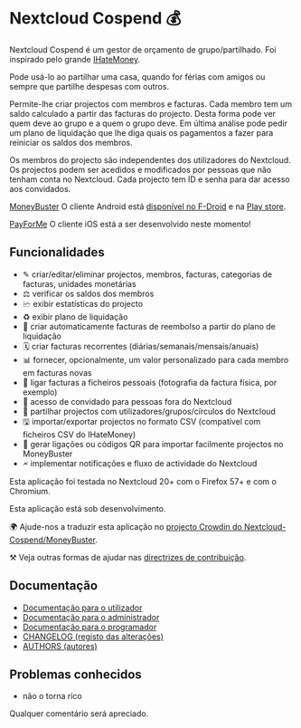 # Nextcloud Cospend 💰

Nextcloud Cospend é um gestor de orçamento de grupo/partilhado. Foi inspirado pelo grande [IHateMoney](https://github.com/spiral-project/ihatemoney/).

Pode usá-lo ao partilhar uma casa, quando for férias com amigos ou sempre que partilhe despesas com outros.

Permite-lhe criar projectos com membros e facturas. Cada membro tem um saldo calculado a partir das facturas do projecto. Desta forma pode ver quem deve ao grupo e a quem o grupo deve. Em última análise pode pedir um plano de liquidação que lhe diga quais os pagamentos a fazer para reiniciar os saldos dos membros.

Os membros do projecto são independentes dos utilizadores do Nextcloud. Os projectos podem ser acedidos e modificados por pessoas que não tenham conta no Nextcloud. Cada projecto tem ID e senha para dar acesso aos convidados.

[MoneyBuster](https://gitlab.com/eneiluj/moneybuster) O cliente Android está [disponível no F-Droid](https://f-droid.org/packages/net.eneiluj.moneybuster/) e na [Play store](https://play.google.com/store/apps/details?id=net.eneiluj.moneybuster).

[PayForMe](https://github.com/mayflower/PayForMe) O cliente iOS está a ser desenvolvido neste momento!

## Funcionalidades

* ✎ criar/editar/eliminar projectos, membros, facturas, categorias de facturas, unidades monetárias
* ⚖ verificar os saldos dos membros
* 🗠 exibir estatísticas do projecto
* ♻ exibir plano de liquidação
* 🎇 criar automaticamente facturas de reembolso a partir do plano de liquidação
* 🗓 criar facturas recorrentes (diárias/semanais/mensais/anuais)
* 📊 fornecer, opcionalmente, um valor personalizado para cada membro em facturas novas
* 🔗 ligar facturas a ficheiros pessoais (fotografia da factura física, por exemplo)
* 👩 acesso de convidado para pessoas fora do Nextcloud
* 👫 partilhar projectos com utilizadores/grupos/círculos do Nextcloud
* 🖫 importar/exportar projectos no formato CSV (compatível com ficheiros CSV do IHateMoney)
* 🔗 gerar ligações ou códigos QR para importar facilmente projectos no MoneyBuster
* 🗲 implementar notificações e fluxo de actividade do Nextcloud

Esta aplicação foi testada no Nextcloud 20+ com o Firefox 57+ e com o Chromium.

Esta aplicação está sob desenvolvimento.

🌍 Ajude-nos a traduzir esta aplicação no [projecto Crowdin do Nextcloud-Cospend/MoneyBuster](https://crowdin.com/project/moneybuster).

⚒ Veja outras formas de ajudar nas [directrizes de contribuição](https://github.com/eneiluj/cospend-nc/blob/master/CONTRIBUTING.md).

## Documentação

* [Documentação para o utilizador](https://github.com/eneiluj/cospend-nc/blob/master/docs/user.md)
* [Documentação para o administrador](https://github.com/eneiluj/cospend-nc/blob/master/docs/admin.md)
* [Documentação para o programador](https://github.com/eneiluj/cospend-nc/blob/master/docs/dev.md)
* [CHANGELOG (registo das alterações)](https://github.com/eneiluj/cospend-nc/blob/master/CHANGELOG.md#change-log)
* [AUTHORS (autores)](https://github.com/eneiluj/cospend-nc/blob/master/AUTHORS.md#authors)

## Problemas conhecidos

* não o torna rico

Qualquer comentário será apreciado.
